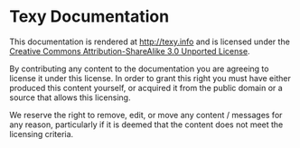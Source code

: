 Texy Documentation
==================

This documentation is rendered at http://texy.info and is licensed under the [Creative
Commons Attribution-ShareAlike 3.0 Unported License](http://creativecommons.org/licenses/by-sa/3.0/legalcode).

By contributing any content to the documentation you are agreeing to license it under
this license. In order to grant this right you must have either produced this content
yourself, or acquired it from the public domain or a source that allows this licensing.

We reserve the right to remove, edit, or move any content / messages for any reason,
particularly if it is deemed that the content does not meet the licensing criteria.
